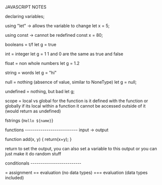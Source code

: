 JAVASCRIPT NOTES

declaring variables;

using "let" -> allows the variable to change
let x = 5;

using const -> cannot be redefined
const x = 80;

booleans = t/f
let g = true

int = integer
let g = 1
1 and 0 are the same as true and false

float = non whole numbers
let g = 1.2

string = words
let g = "hi"

null = nothing (absence of value, similar to NoneType)
let g = null;

undefined = nothing, but bad
let g;

scope = local vs global for the function
is it defined with the function or globally
if its local within a function it cannot be accessed outside of it
(would return as undefined)

fstrings
{`Hello ${name}`}

functions ---------------------------
input -> output

function add(x, y) {
    return(x+y);
}

return to set the output, you can also set a variable to this output
or you can just make it do random stuff

conditionals --------------------------

= assignment
== evaluation (no data types)
=== evaluation (data types included)